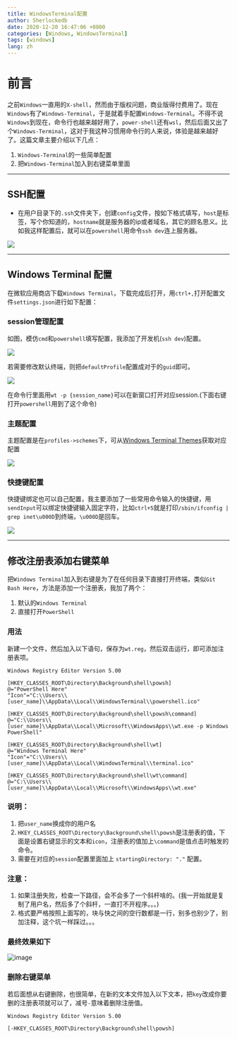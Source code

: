 ```yaml
---
title: WindowsTerminal配置
author: Sherlockedb
date: 2020-12-20 16:47:06 +0800
categories: [Windows, WindowsTerminal]
tags: [windows]
lang: zh
---
```



# 前言
之前`Windows`一直用的`X-shell`，然而由于版权问题，商业版得付费用了。现在`Windows`有了`Windows-Terminal`，于是就着手配置`Windows-Terminal`。不得不说`Windows`到现在，命令行也越来越好用了，`power-shell`还有`wsl`，然后后面又出了个`Windows-Terminal`，这对于我这种习惯用命令行的人来说，体验是越来越好了。这篇文章主要介绍以下几点：
1. `Windows-Terminal`的一些简单配置
2. 把`Windows-Terminal`加入到右键菜单里面

---

## SSH配置
* 在用户目录下的`.ssh`文件夹下，创建`config`文件，按如下格式填写，`host`是标签，写个你知道的，`hostname`就是服务器的ip或者域名，其它的顾名思义。比如我这样配置后，就可以在`powershell`用命令`ssh dev`连上服务器。

![](https://raw.githubusercontent.com/Sherlockedb/github.page/gh-pages/blog/20201218162246.png)

---
            
## Windows Terminal 配置
在微软应用商店下载`Windows Terminal`，下载完成后打开，用`ctrl+,`打开配置文件`settings.json`进行如下配置：

### session管理配置

如图，模仿`cmd`和`powershell`填写配置，我添加了开发机(`ssh dev`)配置。

![](https://raw.githubusercontent.com/Sherlockedb/github.page/gh-pages/blog/20201218162348.png)

若需要修改默认终端，则把`defaultProfile`配置成对于的`guid`即可。

![](https://raw.githubusercontent.com/Sherlockedb/github.page/gh-pages/blog/20201218162409.png)

在命令行里面用`wt -p {session_name}`可以在新窗口打开对应session.(下面右键打开`powershell`用到了这个命令)

### 主题配置

主题配置是在`profiles->schemes`下，可从[Windows Terminal Themes](https://windowsterminalthemes.dev)获取对应配置

![](https://raw.githubusercontent.com/Sherlockedb/github.page/gh-pages/blog/20201218162501.png)

### 快捷键配置

快捷键绑定也可以自己配置，我主要添加了一些常用命令输入的快捷键，用`sendInput`可以绑定快捷键输入固定字符，比如`ctrl+5`就是打印`/sbin/ifconfig | grep inet\u000D`到终端，`\u000D`是回车。

![](https://raw.githubusercontent.com/Sherlockedb/github.page/gh-pages/blog/20201218162525.png)

---

## 修改注册表添加右键菜单

把`Windows Terminal`加入到右键是为了在任何目录下直接打开终端，类似`Git Bash Here`，方法是添加一个注册表，我加了两个：
1. 默认的`Windows Terminal`
2. 直接打开`PowerShell`

### 用法
新建一个文件，然后加入以下语句，保存为`wt.reg`，然后双击运行，即可添加注册表项。

```reg
Windows Registry Editor Version 5.00

[HKEY_CLASSES_ROOT\Directory\Background\shell\powsh]
@="PowerShell Here"
"Icon"="C:\\Users\\[user_name]\\AppData\\Local\\WindowsTerminal\\powershell.ico"

[HKEY_CLASSES_ROOT\Directory\Background\shell\powsh\command]
@="C:\\Users\\[user_name]\\AppData\\Local\\Microsoft\\WindowsApps\\wt.exe -p Windows PowerShell"

[HKEY_CLASSES_ROOT\Directory\Background\shell\wt]
@="Windows Terminal Here"
"Icon"="C:\\Users\\[user_name]\\AppData\\Local\\WindowsTerminal\\terminal.ico"

[HKEY_CLASSES_ROOT\Directory\Background\shell\wt\command]
@="C:\\Users\\[user_name]\\AppData\\Local\\Microsoft\\WindowsApps\\wt.exe"
```

### 说明：
1. 把`user_name`换成你的用户名
2. `HKEY_CLASSES_ROOT\Directory\Background\shell\powsh`是注册表的值，下面是设置右键显示的文本和`icon`，注册表的值加上`\command`是值点击时触发的命令。
3. 需要在对应的`session`配置里面加上 `startingDirectory: "."` 配置。

### 注意：
1. 如果注册失败，检查一下路径，会不会多了一个斜杆啥的。(我一开始就是复制了用户名，然后多了个斜杆，一直打不开程序。。。)
2. 格式要严格按照上面写的，块与快之间的空行数都是一行，别多也别少了，别加注释，这个坑一样踩过。。。

### 最终效果如下
![image](https://raw.githubusercontent.com/Sherlockedb/github.page/gh-pages/blog/20201218162721.png)

### 删除右键菜单
若后面想从右键删除，也很简单，在新的文本文件加入以下文本，把`key`改成你要删的注册表项就可以了，减号`-`意味着删除注册值。
```reg
Windows Registry Editor Version 5.00
 
[-HKEY_CLASSES_ROOT\Directory\Background\shell\powsh]
```